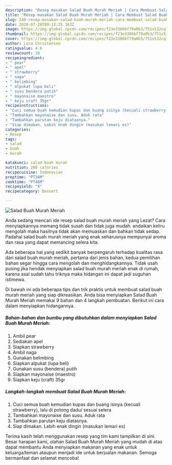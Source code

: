 ```yaml
---
description: "Resep masakan Salad Buah Murah Meriah | Cara Membuat Salad Buah Murah Meriah Yang Enak Banget"
title: "Resep masakan Salad Buah Murah Meriah | Cara Membuat Salad Buah Murah Meriah Yang Enak Banget"
slug: 240-resep-masakan-salad-buah-murah-meriah-cara-membuat-salad-buah-murah-meriah-yang-enak-banget
date: 2020-07-28T09:13:25.163Z
image: https://img-global.cpcdn.com/recipes/f23e3386bf79a0b3/751x532cq70/salad-buah-murah-meriah-foto-resep-utama.jpg
thumbnail: https://img-global.cpcdn.com/recipes/f23e3386bf79a0b3/751x532cq70/salad-buah-murah-meriah-foto-resep-utama.jpg
cover: https://img-global.cpcdn.com/recipes/f23e3386bf79a0b3/751x532cq70/salad-buah-murah-meriah-foto-resep-utama.jpg
author: Lora Christensen
ratingvalue: 4.6
reviewcount: 10
recipeingredient:
- " pear"
- " apel"
- " strawberry"
- " naga"
- " belimbing"
- " alpukat lupa beli"
- " susu bendera putih"
- " mayonaise maestro"
- " keju craft 35gr"
recipeinstructions:
- "Cuci semua buah kemudian kupas dan buang isinya (kecuali strawberry), lalu di potong dadu/ sesuai selera"
- "Tambahkan mayonaise dan susu. Aduk rata"
- "Tambahkan parutan keju diatasnya."
- "Siap dimakan. Lebih enak dingin (masukan lemari es)"
categories:
- Resep
tags:
- salad
- buah
- murah

katakunci: salad buah murah 
nutrition: 280 calories
recipecuisine: Indonesian
preptime: "PT38M"
cooktime: "PT46M"
recipeyield: "4"
recipecategory: Dessert

---
```



![Salad Buah Murah Meriah](https://img-global.cpcdn.com/recipes/f23e3386bf79a0b3/751x532cq70/salad-buah-murah-meriah-foto-resep-utama.jpg)

Anda sedang mencari ide resep salad buah murah meriah yang Lezat? Cara menyiapkannya memang tidak susah dan tidak juga mudah. andaikan keliru mengolah maka hasilnya tidak akan memuaskan dan bahkan tidak sedap. Padahal salad buah murah meriah yang enak seharusnya mempunyai aroma dan rasa yang dapat memancing selera kita.



Ada beberapa hal yang sedikit banyak berpengaruh terhadap kualitas rasa dari salad buah murah meriah, pertama dari jenis bahan, kedua pemilihan bahan segar hingga cara mengolah dan menghidangkannya. Tidak usah pusing jika hendak menyiapkan salad buah murah meriah enak di rumah, karena asal sudah tahu triknya maka hidangan ini dapat jadi suguhan istimewa.


Di bawah ini ada beberapa tips dan trik praktis untuk membuat salad buah murah meriah yang siap dikreasikan. Anda bisa menyiapkan Salad Buah Murah Meriah memakai 9 bahan dan 4 langkah pembuatan. Berikut ini cara dalam menyiapkan hidangannya.

<!--inarticleads1-->

##### Bahan-bahan dan bumbu yang dibutuhkan dalam menyiapkan Salad Buah Murah Meriah:

1. Ambil  pear
1. Sediakan  apel
1. Siapkan  strawberry
1. Ambil  naga
1. Gunakan  belimbing
1. Siapkan  alpukat (lupa beli)
1. Gunakan  susu (bendera) putih
1. Siapkan  mayonaise (maestro)
1. Siapkan  keju (craft) 35gr




<!--inarticleads2-->

##### Langkah-langkah membuat Salad Buah Murah Meriah:

1. Cuci semua buah kemudian kupas dan buang isinya (kecuali strawberry), lalu di potong dadu/ sesuai selera
1. Tambahkan mayonaise dan susu. Aduk rata
1. Tambahkan parutan keju diatasnya.
1. Siap dimakan. Lebih enak dingin (masukan lemari es)




Terima kasih telah menggunakan resep yang tim kami tampilkan di sini. Besar harapan kami, olahan Salad Buah Murah Meriah yang mudah di atas dapat membantu Anda menyiapkan makanan yang enak untuk keluarga/teman ataupun menjadi ide untuk berjualan makanan. Semoga bermanfaat dan selamat mencoba!
